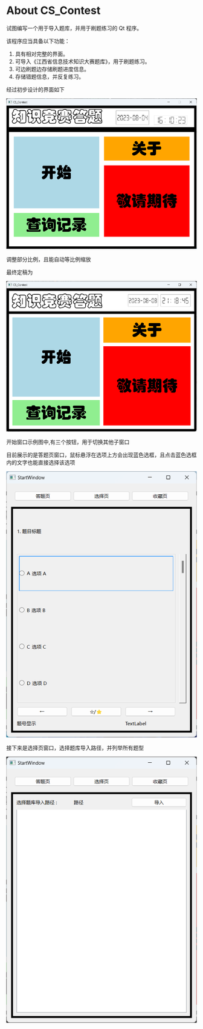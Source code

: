 # About CS_Contest
试图编写一个用于导入题库，并用于刷题练习的 Qt 程序。

该程序应当具备以下功能：
1. 具有相对完整的界面。
2. 可导入《江西省信息技术知识大赛题库》，用于刷题练习。
3. 可边刷题边存储刷题进度信息。
4. 存储错题信息，并反复练习。

经过初步设计的界面如下

![CS_Contest_01](https://github.com/azh-1415926/CS_Contest/blob/main/image/CS_Contest_01.png)

调整部分比例，且能自动等比例缩放

最终定稿为

![CS_Contest](https://github.com/azh-1415926/CS_Contest/blob/main/image/CS_Contest.png)

开始窗口示例图中,有三个按钮，用于切换其他子窗口

目前展示的是答题页窗口，鼠标悬浮在选项上方会出现蓝色选框，且点击蓝色选框内的文字也能直接选择该选项

![StartWindow_QuestionPage_01](https://github.com/azh-1415926/CS_Contest/blob/main/image/StartWindow_QuestionPage_01.png)

接下来是选择页窗口，选择题库导入路径，并列举所有题型

![StartWindow_SelectPage_01](https://github.com/azh-1415926/CS_Contest/blob/main/image/StartWindow_SelectPage_01.png)